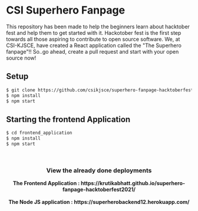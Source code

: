 # CSI Superhero Fanpage
This repository has been made to help the beginners learn about hacktober fest and help them to get started with it. Hackotober fest is the first step towards all those aspiring to contribute to open source software. We, at CSI-KJSCE, have created a React application called the "The Superhero fanpage"!! So..go ahead, create a pull request and start with your open source now!

## Setup
```sh
$ git clone https://github.com/csikjsce/superhero-fanpage-hacktoberfest2021
$ npm install
$ npm start
```

## Starting the frontend Application
```sh
$ cd frontend_application
$ npm install
$ npm start
```
<br>
<center><h3>View the already done deployments</h3>
<b>The Frontend Application : https://krutikabhatt.github.io/superhero-fanpage-hacktoberfest2021/</b><br><br>
<b>The Node JS application : https://superherobackend12.herokuapp.com/</b>
</center>
